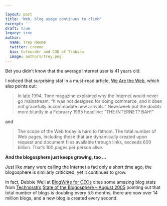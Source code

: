 ```yaml
---

layout: post
title: 'Web, blog usage continues to climb'
excerpt: ''
draft: true
legacy: true
author:
  name: Trey Reeme
  twitter: creeme
  bio: Cofounder and COO of Trabian
  image: authors/trey.png
---
```


<p>Bet you didn&#8217;t know that the average Internet user is 41 years old.</p>
<p>I noticed that surprising stat in a must-read article, <a href='http://www.wired.com/wired/archive/13.08/tech.html'>We Are the Web</a>, which also points out:</p>
<blockquote>
<p>In late 1994, Time magazine explained why the Internet would never go mainstream: &#8220;It was not designed for doing commerce, and it does not gracefully accommodate new arrivals.&#8221; Newsweek put the doubts more bluntly in a February 1995 headline: &#8220;THE <span class='caps'><span class="caps">INTERNET</span></span>? <span class="caps">BAH</span>!&#8221;</p>
</blockquote>
<p>and</p>
<blockquote>
<p>The scope of the Web today is hard to fathom. The total number of Web pages, including those that are dynamically created upon request and document files available through links, exceeds 600 billion. That&#8217;s 100 pages per person alive.</p>
</blockquote>
<p><strong>And the blogosphere just keeps growing, too &#8230;</strong></p>
<p>Just like many were calling the Internet a fad only a short time ago, the blogosphere is similarly criticized, yet it continues to grow.</p>
<p>In fact, Debbie Weil at <a href='http://www.blogwriteforceos.com/blogwrite/2005/08/blogosphere_dou.html'>BlogWrite for CEOs</a> cites some amazing blog stats from <a href='http://www.technorati.com'>Technorati&#8217;s</a> <a href=','>State of the Blogosphere &#8211; August 2005</a> pointing out that total number of blogs is doubling every 5.5 months, there are now over 14 million blogs, and a new blog is created every second.</p>

